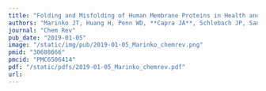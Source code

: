 ```yaml
---
title: "Folding and Misfolding of Human Membrane Proteins in Health and Disease: From Single Molecules to Cellular Proteostasis"
authors: "Marinko JT, Huang H, Penn WD, **Capra JA**, Schlebach JP, Sanders CR."
journal: "Chem Rev"
pub_date: "2019-01-05"
image: "/static/img/pub/2019-01-05_Marinko_chemrev.png"
pmid: "30608666"
pmcid: "PMC6506414"
pdf: "/static/pdfs/2019-01-05_Marinko_chemrev.pdf"
url: 
---
```

